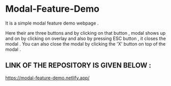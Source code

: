 # Modal-Feature-Demo

It is a simple modal feature demo webpage .

Here their are three buttons and by clicking on that button , modal shows up and on by clicking on overlay and also by pressing ESC button , it closes the modal . You can also close the modal by clicking the 'X' button on top of the modal .

## LINK OF THE REPOSITORY IS GIVEN BELOW :
https://modal-feature-demo.netlify.app/

